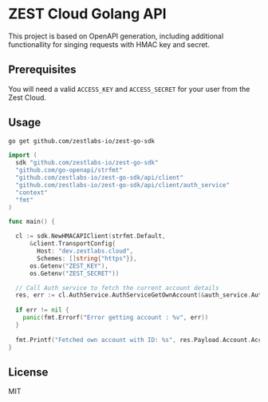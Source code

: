 # ZEST Cloud Golang API

This project is based on OpenAPI generation, including additional functionallity for singing requests with HMAC key and secret.

## Prerequisites

You will need a valid `ACCESS_KEY` and `ACCESS_SECRET` for your user from the Zest Cloud.

## Usage

```sh
go get github.com/zestlabs-io/zest-go-sdk
```

```go
import (
  sdk "github.com/zestlabs-io/zest-go-sdk"
  "github.com/go-openapi/strfmt"
  "github.com/zestlabs-io/zest-go-sdk/api/client"
  "github.com/zestlabs-io/zest-go-sdk/api/client/auth_service"
  "context"
  "fmt"
)

func main() {

  cl := sdk.NewHMACAPIClient(strfmt.Default, 
      &client.TransportConfig{
        Host: "dev.zestlabs.cloud", 
        Schemes: []string{"https"}}, 
      os.Getenv("ZEST_KEY"), 
      os.Getenv("ZEST_SECRET"))

  // Call Auth service to fetch the current account details 
  res, err := cl.AuthService.AuthServiceGetOwnAccount(&auth_service.AuthServiceGetOwnAccountParams{Context: ctx})
  
  if err != nil {
    panic(fmt.Errorf("Error getting account : %v", err))
  }
  
  fmt.Printf("Fetched own account with ID: %s", res.Payload.Account.AccountID)
}
```

## License

MIT
